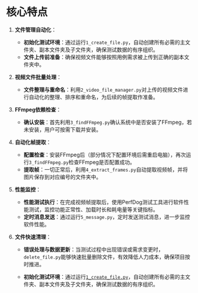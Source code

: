 # 核心特点

1. **文件管理自动化**：
   - **初始化测试环境**：通过运行`1_create_file.py`，自动创建所有必需的主文件夹、副本文件夹及子文件夹，确保测试数据的有序组织。
   - **文件上传前准备**：确保视频文件能够按照用例需求被上传到正确的副本文件夹中。

2. **视频文件批量处理**：
   - **文件整理与重命名**：利用`2_video_file_manager.py`对上传的视频文件进行自动化的整理、排序和重命名，为后续的帧提取作准备。

3. **FFmpeg依赖检查**：
   - **确认安装**：首先利用`3_findFFmpeg.py`确认系统中是否安装了FFmpeg，若未安装，用户可按需下载并安装。

4. **自动化帧提取**：
   - **配置检查**：安装FFmpeg后（部分情况下配置环境后需重启电脑），再次运行`3_findFFmpeg.py`检查FFmpeg是否配置成功。
   - **提取帧**：一切正常后，利用`4_extract_frames.py`自动提取视频帧，并将图片保存到对应编号的文件夹中。

5. **性能监控**：
   - **性能测试执行**：在完成视频帧提取后，使用PerfDog测试工具进行软件性能测试，监控功能正常性、加载时长和耗电量等关键指标。
   - **定时消息发送**：通过运行`5_message.py`，定时发送测试消息，进一步监控软件性能。

6. **文件快速清理**：
   - **错误处理与数据更新**：当测试过程中出现错误或需求变更时，`delete_file.py`能够快速批量删除文件，有效降低人力成本，确保项目按时推进。
  
   - **初始化测试环境**：通过运行[`1_create_file.py`](https://github.com/Windows-Automation-Script/自动化操作/1_create_file.py)，自动创建所有必需的主文件夹、副本文件夹及子文件夹，确保测试数据的有序组织。
